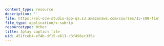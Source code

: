 ```yaml
---
content_type: resource
description: ''
file: https://ol-ocw-studio-app-qa.s3.amazonaws.com/courses/15-s08-fintech-shaping-the-financial-world-spring-2020/451fceb4ef4bdf15e613c3f496ec335e_59Dd5T6crKw.srt
file_type: application/x-subrip
resourcetype: Other
title: 3play caption file
uid: 451fceb4-ef4b-df15-e613-c3f496ec335e
---
```

